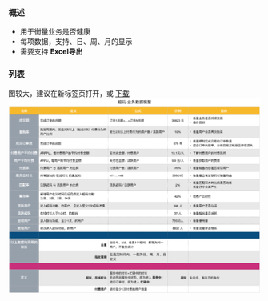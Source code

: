 ### 概述
* 用于衡量业务是否健康
* 每项数据，支持、日、周、月的显示
* 需要支持 **Excel导出**


### 列表
图较大，建议在新标签页打开，或 [下载](img/超玩-业务数据模型.png)
![](img/超玩-业务数据模型.png)



